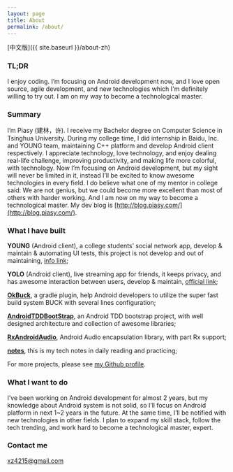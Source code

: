 ```yaml
---
layout: page
title: About
permalink: /about/
---
```

[中文版]({{ site.baseurl }}/about-zh)

### TL;DR
I enjoy coding. I’m focusing on Android development now, and I love open source, agile development, and new technologies which I'm definitely willing to try out. I am on my way to become a technological master.

### Summary

I’m Piasy (建林，许). I receive my Bachelor degree on Computer Science in Tsinghua University. During my college time, I did internship in Baidu, Inc. and YOUNG team, maintaining C++ platform and develop Android client respectively. I appreciate technology, love technology, and enjoy dealing real-life challenge, improving productivity, and making life more colorful, with technology. Now I’m focusing on Android development, but my sight will never be limited in it, instead I’ll be excited to know awesome technologies in every field. I do believe what one of my mentor in college said: We are not genius, but we could become more excellent than most of others with harder working. And I am now on my way to become a technological master. My dev blog is [http://blog.piasy.com/](http://blog.piasy.com/).

### What I have built

**YOUNG** (Android client), a college students’ social network app, develop & maintain & automating UI tests, this project is not develop and out of maintaining, [info link](http://www.wandoujia.com/apps/com.xueba.client.app);

**YOLO** (Android client), live streaming app for friends, it keeps privacy, and has awesome interaction between users, develop & maintain, [official link](https://www.yoloyolo.tv/);

**[OkBuck](https://github.com/Piasy/OkBuck)**, a gradle plugin, help Android developers to utilize the super fast build system BUCK with several lines configuration;

**[AndroidTDDBootStrap](https://github.com/Piasy/AndroidTDDBootStrap)**, an Android TDD bootstrap project, with well designed architecture and collection of awesome libraries;

**[RxAndroidAudio](https://github.com/Piasy/RxAndroidAudio)**, Android Audio encapsulation library, with part Rx support;

**[notes](https://github.com/Piasy/notes)**, this is my tech notes in daily reading and practicing;

For more projects, please see [my Github profile](https://github.com/Piasy).

### What I want to do

I’ve been working on Android development for almost 2 years, but my knowledge about Android system is not solid, so I’ll focus on Android platform in next 1~2 years in the future. At the same time, I’ll be notified with new technologies in other fields. I plan to expand my skill stack, follow the tech trending, and work hard to become a technological master, expert.

### Contact me

[xz4215@gmail.com](mailto:xz4215@gmail.com)
